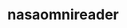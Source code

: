 ---
description: The package automatically downloads data from the NASA OMNIWeb website
nasaomnireader: nasaomnireader
poc: Liam Kilcommons
relationships_to_other_tools: Provides programmatic access to NASA OMNIWeb
shortname: nasaomnireader
timestamp: Fri, 04 Feb 2022 17:09:11 GMT
title: nasaomnireader
uuid: cd392bf5-fb37-4bf4-8dab-1ef38e176f2d
website_link: https://github.com/lkilcommons/nasaomnireader)
---